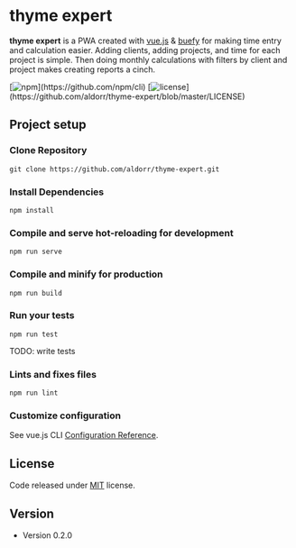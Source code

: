 # thyme expert

**thyme expert** is a PWA created with [vue.js](https://vuejs.org/)  & [buefy](https://buefy.org/) for making time entry and calculation easier. Adding clients, adding projects, and time for each project is simple. Then doing monthly calculations with filters by client and project makes creating reports a cinch.

[![npm](https://img.shields.io/badge/npm-v6.12.1-success?)](https://github.com/npm/cli)
[![license](https://img.shields.io/badge/license-MIT-informational?")](https://github.com/aldorr/thyme-expert/blob/master/LICENSE)

## Project setup

### Clone Repository
```
git clone https://github.com/aldorr/thyme-expert.git
```

### Install Dependencies
```
npm install
```

### Compile and serve hot-reloading for development

```
npm run serve
```

### Compile and minify for production

```
npm run build
```

### Run your tests

```
npm run test
```

TODO: write tests

### Lints and fixes files

```
npm run lint
```

### Customize configuration

See vue.js CLI [Configuration Reference](https://cli.vuejs.org/config/).


## License

Code released under [MIT](https://github.com/buefy/buefy/blob/master/LICENSE) license.

## Version

* Version 0.2.0
